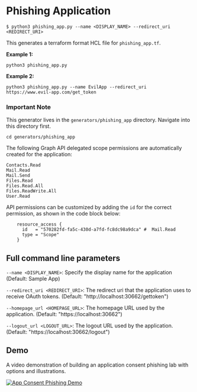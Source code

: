 # Phishing Application 

```$ python3 phishing_app.py --name <DISPLAY_NAME> --redirect_uri <REDIRECT_URI> ```

This generates a terraform format HCL file for ```phishing_app.tf```.

**Example 1:**
```
python3 phishing_app.py
```

**Example 2:**
```
python3 phishing_app.py --name EvilApp --redirect_uri https://www.evil-app.com/get_token 
```

### Important Note
This generator lives in the ```generators/phishing_app``` directory.  Navigate into this directory first.
```
cd generators/phishing_app
```

The following Graph API delegated scope permissions are automatically created for the application:
```
Contacts.Read
Mail.Read
Mail.Send
Files.Read
Files.Read.All
Files.ReadWrite.All
User.Read
```

API permissions can be customized by adding the ```id``` for the correct permission, as shown in the code block below:
```
    resource_access {
      id   = "570282fd-fa5c-430d-a7fd-fc8dc98a9dca" #  Mail.Read
      type = "Scope"
    }
```

## Full command line parameters
```--name <DISPLAY_NAME>```:  Specify the display name for the application (Default: Sample App)

```--redirect_uri <REDIRECT_URI>```:  The redirect uri that the application uses to receive OAuth tokens.
(Default: "http://localhost:30662/gettoken")

```--homepage_url <HOMEPAGE_URL>```:  The homepage URL used by the application.
(Default: "https://localhost:30662")

```--logout_url <LOGOUT_URL>```:  The logout URL used by the application.
(Default: "https://localhost:30662/logout")

## Demo
A video demonstration of building an application consent phishing  lab with options and illustrations.

[![App Consent Phishing Demo]()](https://youtu.be/o9wb6aux9Rk "application consent phishing lab")
